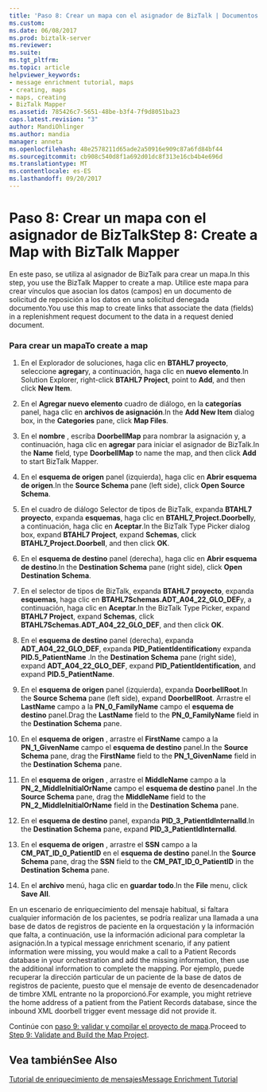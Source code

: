 ```yaml
---
title: 'Paso 8: Crear un mapa con el asignador de BizTalk | Documentos de Microsoft'
ms.custom: 
ms.date: 06/08/2017
ms.prod: biztalk-server
ms.reviewer: 
ms.suite: 
ms.tgt_pltfrm: 
ms.topic: article
helpviewer_keywords:
- message enrichment tutorial, maps
- creating, maps
- maps, creating
- BizTalk Mapper
ms.assetid: 785426c7-5651-48be-b3f4-7f9d8051ba23
caps.latest.revision: "3"
author: MandiOhlinger
ms.author: mandia
manager: anneta
ms.openlocfilehash: 48e2578211d65ade2a50916e909c87a6fd84bf44
ms.sourcegitcommit: cb908c540d8f1a692d01dc8f313e16cb4b4e696d
ms.translationtype: MT
ms.contentlocale: es-ES
ms.lasthandoff: 09/20/2017
---
```

# <a name="step-8-create-a-map-with-biztalk-mapper"></a><span data-ttu-id="2e274-102">Paso 8: Crear un mapa con el asignador de BizTalk</span><span class="sxs-lookup"><span data-stu-id="2e274-102">Step 8: Create a Map with BizTalk Mapper</span></span>
<span data-ttu-id="2e274-103">En este paso, se utiliza al asignador de BizTalk para crear un mapa.</span><span class="sxs-lookup"><span data-stu-id="2e274-103">In this step, you use the BizTalk Mapper to create a map.</span></span> <span data-ttu-id="2e274-104">Utilice este mapa para crear vínculos que asocian los datos (campos) en un documento de solicitud de reposición a los datos en una solicitud denegada documento.</span><span class="sxs-lookup"><span data-stu-id="2e274-104">You use this map to create links that associate the data (fields) in a replenishment request document to the data in a request denied document.</span></span>  
  
### <a name="to-create-a-map"></a><span data-ttu-id="2e274-105">Para crear un mapa</span><span class="sxs-lookup"><span data-stu-id="2e274-105">To create a map</span></span>  
  
1.  <span data-ttu-id="2e274-106">En el Explorador de soluciones, haga clic en **BTAHL7 proyecto**, seleccione **agregar**y, a continuación, haga clic en **nuevo elemento**.</span><span class="sxs-lookup"><span data-stu-id="2e274-106">In Solution Explorer, right-click **BTAHL7 Project**, point to **Add**, and then click **New Item**.</span></span>  
  
2.  <span data-ttu-id="2e274-107">En el **Agregar nuevo elemento** cuadro de diálogo, en la **categorías** panel, haga clic en **archivos de asignación**.</span><span class="sxs-lookup"><span data-stu-id="2e274-107">In the **Add New Item** dialog box, in the **Categories** pane, click **Map Files**.</span></span>  
  
3.  <span data-ttu-id="2e274-108">En el **nombre** , escriba **DoorbellMap** para nombrar la asignación y, a continuación, haga clic en **agregar** para iniciar el asignador de BizTalk.</span><span class="sxs-lookup"><span data-stu-id="2e274-108">In the **Name** field, type **DoorbellMap** to name the map, and then click **Add** to start BizTalk Mapper.</span></span>  
  
4.  <span data-ttu-id="2e274-109">En el **esquema de origen** panel (izquierda), haga clic en **Abrir esquema de origen**.</span><span class="sxs-lookup"><span data-stu-id="2e274-109">In the **Source Schema** pane (left side), click **Open Source Schema**.</span></span>  
  
5.  <span data-ttu-id="2e274-110">En el cuadro de diálogo Selector de tipos de BizTalk, expanda **BTAHL7 proyecto**, expanda **esquemas**, haga clic en **BTAHL7_Project.Doorbell**y, a continuación, haga clic en **Aceptar**.</span><span class="sxs-lookup"><span data-stu-id="2e274-110">In the BizTalk Type Picker dialog box, expand **BTAHL7 Project**, expand **Schemas**, click **BTAHL7_Project.Doorbell**, and then click **OK**.</span></span>  
  
6.  <span data-ttu-id="2e274-111">En el **esquema de destino** panel (derecha), haga clic en **Abrir esquema de destino**.</span><span class="sxs-lookup"><span data-stu-id="2e274-111">In the **Destination Schema** pane (right side), click **Open Destination Schema**.</span></span>  
  
7.  <span data-ttu-id="2e274-112">En el selector de tipos de BizTalk, expanda **BTAHL7 proyecto**, expanda **esquemas**, haga clic en **BTAHL7Schemas.ADT_A04_22_GLO_DEF**y, a continuación, haga clic en **Aceptar**.</span><span class="sxs-lookup"><span data-stu-id="2e274-112">In the BizTalk Type Picker, expand **BTAHL7 Project**, expand **Schemas**, click **BTAHL7Schemas.ADT_A04_22_GLO_DEF**, and then click **OK**.</span></span>  
  
8.  <span data-ttu-id="2e274-113">En el **esquema de destino** panel (derecha), expanda **ADT_A04_22_GLO_DEF**, expanda **PID_PatientIdentification**y expanda **PID.5_PatientName** .</span><span class="sxs-lookup"><span data-stu-id="2e274-113">In the **Destination Schema** pane (right side), expand **ADT_A04_22_GLO_DEF**, expand **PID_PatientIdentification**, and expand **PID.5_PatientName**.</span></span>  
  
9. <span data-ttu-id="2e274-114">En el **esquema de origen** panel (izquierda), expanda **DoorbellRoot**.</span><span class="sxs-lookup"><span data-stu-id="2e274-114">In the **Source Schema** pane (left side), expand **DoorbellRoot**.</span></span> <span data-ttu-id="2e274-115">Arrastre el **LastName** campo a la **PN_0_FamilyName** campo el **esquema de destino** panel.</span><span class="sxs-lookup"><span data-stu-id="2e274-115">Drag the **LastName** field to the **PN_0_FamilyName** field in the **Destination Schema** pane.</span></span>  
  
10. <span data-ttu-id="2e274-116">En el **esquema de origen** , arrastre el **FirstName** campo a la **PN_1_GivenName** campo el **esquema de destino** panel.</span><span class="sxs-lookup"><span data-stu-id="2e274-116">In the **Source Schema** pane, drag the **FirstName** field to the **PN_1_GivenName** field in the **Destination Schema** pane.</span></span>  
  
11. <span data-ttu-id="2e274-117">En el **esquema de origen** , arrastre el **MiddleName** campo a la **PN_2_MiddleInitialOrName** campo el **esquema de destino** panel .</span><span class="sxs-lookup"><span data-stu-id="2e274-117">In the **Source Schema** pane, drag the **MiddleName** field to the **PN_2_MiddleInitialOrName** field in the **Destination Schema** pane.</span></span>  
  
12. <span data-ttu-id="2e274-118">En el **esquema de destino** panel, expanda **PID_3_PatientIdInternalId**.</span><span class="sxs-lookup"><span data-stu-id="2e274-118">In the **Destination Schema** pane, expand **PID_3_PatientIdInternalId**.</span></span>  
  
13. <span data-ttu-id="2e274-119">En el **esquema de origen** , arrastre el **SSN** campo a la **CM_PAT_ID_0_PatientID** en el **esquema de destino** panel.</span><span class="sxs-lookup"><span data-stu-id="2e274-119">In the **Source Schema** pane, drag the **SSN** field to the **CM_PAT_ID_0_PatientID** in the **Destination Schema** pane.</span></span>  
  
14. <span data-ttu-id="2e274-120">En el **archivo** menú, haga clic en **guardar todo**.</span><span class="sxs-lookup"><span data-stu-id="2e274-120">In the **File** menu, click **Save All**.</span></span>  
  
 <span data-ttu-id="2e274-121">En un escenario de enriquecimiento del mensaje habitual, si faltara cualquier información de los pacientes, se podría realizar una llamada a una base de datos de registros de paciente en la orquestación y la información que falta, a continuación, use la información adicional para completar la asignación.</span><span class="sxs-lookup"><span data-stu-id="2e274-121">In a typical message enrichment scenario, if any patient information were missing, you would make a call to a Patient Records database in your orchestration and add the missing information, then use the additional information to complete the mapping.</span></span> <span data-ttu-id="2e274-122">Por ejemplo, puede recuperar la dirección particular de un paciente de la base de datos de registros de paciente, puesto que el mensaje de evento de desencadenador de timbre XML entrante no la proporcionó.</span><span class="sxs-lookup"><span data-stu-id="2e274-122">For example, you might retrieve the home address of a patient from the Patient Records database, since the inbound XML doorbell trigger event message did not provide it.</span></span>  
  
 <span data-ttu-id="2e274-123">Continúe con [paso 9: validar y compilar el proyecto de mapa](../../adapters-and-accelerators/accelerator-hl7/step-9-validate-and-build-the-map-project.md).</span><span class="sxs-lookup"><span data-stu-id="2e274-123">Proceed to [Step 9: Validate and Build the Map Project](../../adapters-and-accelerators/accelerator-hl7/step-9-validate-and-build-the-map-project.md).</span></span>  
  
## <a name="see-also"></a><span data-ttu-id="2e274-124">Vea también</span><span class="sxs-lookup"><span data-stu-id="2e274-124">See Also</span></span>  
 [<span data-ttu-id="2e274-125">Tutorial de enriquecimiento de mensajes</span><span class="sxs-lookup"><span data-stu-id="2e274-125">Message Enrichment Tutorial</span></span>](../../adapters-and-accelerators/accelerator-hl7/message-enrichment-tutorial.md)